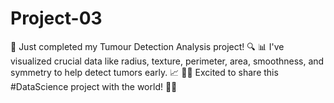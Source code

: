 # Project-03
🔬 Just completed my Tumour Detection Analysis project! 🔍  📊 I've visualized crucial data like radius, texture, perimeter, area, smoothness, and symmetry to help detect tumors early. 📈  👩‍💻 Excited to share this #DataScience project with the world! 👨‍💼
